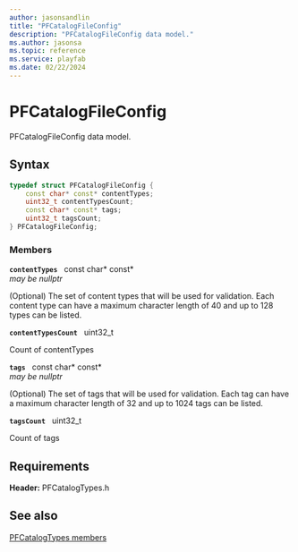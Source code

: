 ```yaml
---
author: jasonsandlin
title: "PFCatalogFileConfig"
description: "PFCatalogFileConfig data model."
ms.author: jasonsa
ms.topic: reference
ms.service: playfab
ms.date: 02/22/2024
---
```


# PFCatalogFileConfig  

PFCatalogFileConfig data model.  

## Syntax  
  
```cpp
typedef struct PFCatalogFileConfig {  
    const char* const* contentTypes;  
    uint32_t contentTypesCount;  
    const char* const* tags;  
    uint32_t tagsCount;  
} PFCatalogFileConfig;  
```
  
### Members  
  
**`contentTypes`** &nbsp; const char* const*  
*may be nullptr*  
  
(Optional) The set of content types that will be used for validation. Each content type can have a maximum character length of 40 and up to 128 types can be listed.
  
**`contentTypesCount`** &nbsp; uint32_t  
  
Count of contentTypes
  
**`tags`** &nbsp; const char* const*  
*may be nullptr*  
  
(Optional) The set of tags that will be used for validation. Each tag can have a maximum character length of 32 and up to 1024 tags can be listed.
  
**`tagsCount`** &nbsp; uint32_t  
  
Count of tags
  
  
## Requirements  
  
**Header:** PFCatalogTypes.h
  
## See also  
[PFCatalogTypes members](../pfcatalogtypes_members.md)  

  
  
